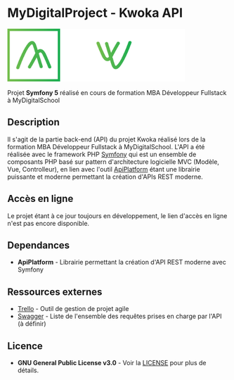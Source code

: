 # MyDigitalProject - Kwoka API

<img src="assets/img/logo/logo_kwoka_blanc.png" alt="Logo Kwoka" height="120" />

Projet **Symfony 5** réalisé en cours de formation MBA Développeur Fullstack à MyDigitalSchool

## Description

Il s'agit de la partie back-end (API) du projet Kwoka réalisé lors de la formation MBA Développeur Fullstack à MyDigitalSchool.
L'API a été réalisée avec le framework PHP [Symfony](https://symfony.com/) qui est un ensemble de composants PHP basé sur pattern d'architecture logicielle MVC (Modèle, Vue, Controlleur),
en lien avec l'outil [ApiPlatform](https://api-platform.com/) étant une librairie puissante et moderne permettant la création d'APIs REST moderne.

## Accès en ligne

Le projet étant à ce jour toujours en développement, le lien d'accès en ligne n'est pas encore disponible.

## Dependances

* **ApiPlatform** - Librairie permettant la création d'API REST moderne avec Symfony

## Ressources externes

* [Trello](https://trello.com/b/2GEz4fMe/kwoka-back-end) - Outil de gestion de projet agile
* [Swagger](#) - Liste de l'ensemble des requêtes prises en charge par l'API (à définir)

## Licence

* **GNU General Public License v3.0** - Voir la [LICENSE](LICENSE) pour plus de détails.
